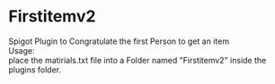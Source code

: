 # Firstitemv2
Spigot Plugin to Congratulate the first Person to get an item \
Usage: \
place the matirials.txt file into a Folder named "Firstitemv2" inside the plugins folder. 
